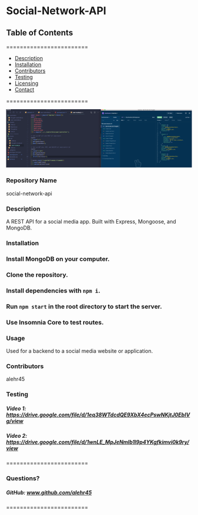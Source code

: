 
# Social-Network-API


## **Table of Contents**
========================
* [Description](#description)
* [Installation](#installation)
* [Contributors](#contributors)
* [Testing](#Testing)
* [Licensing](#Licenses)
* [Contact](#questions)

========================

![Alt text](/screenshot.png?raw=true "Optional Title")

### **Repository Name**  
social-network-api

### **Description**  
A REST API for a social media app. Built with Express, Mongoose, and MongoDB.

### **Installation**  
### Install MongoDB on your computer. 
### Clone the repository. 
### Install dependencies with `npm i`.  
### Run `npm start` in the root directory to start the server. 
### Use Insomnia Core to test routes.

### **Usage**  
Used for a backend to a social media website or application.

### **Contributors**  
alehr45

### **Testing**  
##### Video 1:  https://drive.google.com/file/d/1eq38WTdcdQE9XbX4ecPswNKjtJ0EbIVg/view
##### Video 2:  https://drive.google.com/file/d/1wnLE_MpJeNmlb1l9p4YKgfkimvi0k9ry/view
========================

### Questions?
##### GitHub: www.github.com/alehr45  

========================
